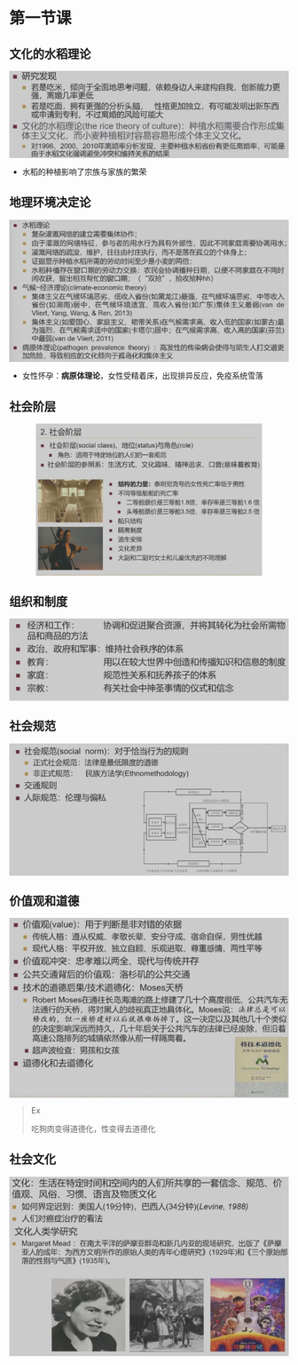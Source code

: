 # 第一节课

## 文化的水稻理论

<img src="./assets/image-20240918192537703.png" alt="image-20240918192537703" style="zoom:80%;display:block;margin:0 auto;" />

* 水稻的种植影响了宗族与家族的繁荣

## 地理环境决定论

<img src="./assets/image-20240918194247460.png" alt="image-20240918194247460" style="zoom:80%;display:block;margin:0 auto;" />

* 女性怀孕：**病原体理论**，女性受精着床，出现排异反应，免疫系统雪落

## 社会阶层

<img src="./assets/image-20240918194837702.png" alt="image-20240918194837702" style="zoom:80%;display:block;margin:0 auto;" />

## 组织和制度

<img src="./assets/image-20240918200120384.png" alt="image-20240918200120384" style="zoom:80%;display:block;margin:0 auto;" />

## 社会规范

<img src="./assets/image-20240918201110232.png" alt="image-20240918201110232" style="zoom:80%;display:block;margin:0 auto;" />

## 价值观和道德

<img src="./assets/image-20240918201152771.png" alt="image-20240918201152771" style="zoom:80%;display:block;margin:0 auto;" />

> Ex
>
> 吃狗肉变得道德化，性变得去道德化

## 社会文化

<img src="./assets/image-20240918203326497.png" alt="image-20240918203326497" style="zoom:80%;display:block;margin:0 auto;" />